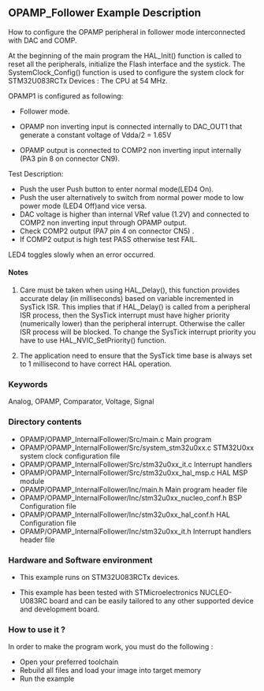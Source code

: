 ## <b>OPAMP_Follower Example Description</b>

How to configure the OPAMP peripheral in follower mode interconnected
with DAC and COMP.

At the beginning of the main program the HAL_Init() function is called to reset
all the peripherals, initialize the Flash interface and the systick.
The SystemClock_Config() function is used to configure the system clock for STM32U083RCTx Devices :
The CPU at 54 MHz.

OPAMP1 is configured as following:

   - Follower mode.
   
   - OPAMP non inverting input is connected internally to DAC_OUT1 that generate a constant voltage of Vdda/2 = 1.65V
   
   - OPAMP output is connected to COMP2 non inverting input internally (PA3 pin 8 on connector CN9).

Test Description:

   - Push the user Push button to enter normal mode(LED4 On).
   - Push the user alternatively to switch from normal power mode to low power mode
     (LED4 Off)and vice versa.
   - DAC voltage is higher than internal VRef value (1.2V) and connected 
     to COMP2 non inverting input through OPAMP output.
   - Check COMP2 output (PA7 pin 4 on connector CN5) .
   - If COMP2 output is high test PASS otherwise test FAIL.

LED4 toggles slowly when an error occurred.

#### <b>Notes</b>

 1. Care must be taken when using HAL_Delay(), this function provides accurate delay (in milliseconds)
    based on variable incremented in SysTick ISR. This implies that if HAL_Delay() is called from
    a peripheral ISR process, then the SysTick interrupt must have higher priority (numerically lower)
    than the peripheral interrupt. Otherwise the caller ISR process will be blocked.
    To change the SysTick interrupt priority you have to use HAL_NVIC_SetPriority() function.

 2. The application need to ensure that the SysTick time base is always set
    to 1 millisecond to have correct HAL operation.

### <b>Keywords</b>

Analog, OPAMP, Comparator, Voltage, Signal

### <b>Directory contents</b>

 -  OPAMP/OPAMP_InternalFollower/Src/main.c                   Main program
 -  OPAMP/OPAMP_InternalFollower/Src/system_stm32u0xx.c       STM32U0xx system clock configuration file
 -  OPAMP/OPAMP_InternalFollower/Src/stm32u0xx_it.c           Interrupt handlers
 -  OPAMP/OPAMP_InternalFollower/Src/stm32u0xx_hal_msp.c      HAL MSP module
 -  OPAMP/OPAMP_InternalFollower/Inc/main.h                   Main program header file
 -  OPAMP/OPAMP_InternalFollower/Inc/stm32u0xx_nucleo_conf.h  BSP Configuration file
 -  OPAMP/OPAMP_InternalFollower/Inc/stm32u0xx_hal_conf.h     HAL Configuration file
 -  OPAMP/OPAMP_InternalFollower/Inc/stm32u0xx_it.h           Interrupt handlers header file

### <b>Hardware and Software environment</b>

 - This example runs on STM32U083RCTx devices.

 - This example has been tested with STMicroelectronics NUCLEO-U083RC
   board and can be easily tailored to any other supported device
   and development board.

### <b>How to use it ?</b>

In order to make the program work, you must do the following :

 - Open your preferred toolchain
 - Rebuild all files and load your image into target memory
 - Run the example

